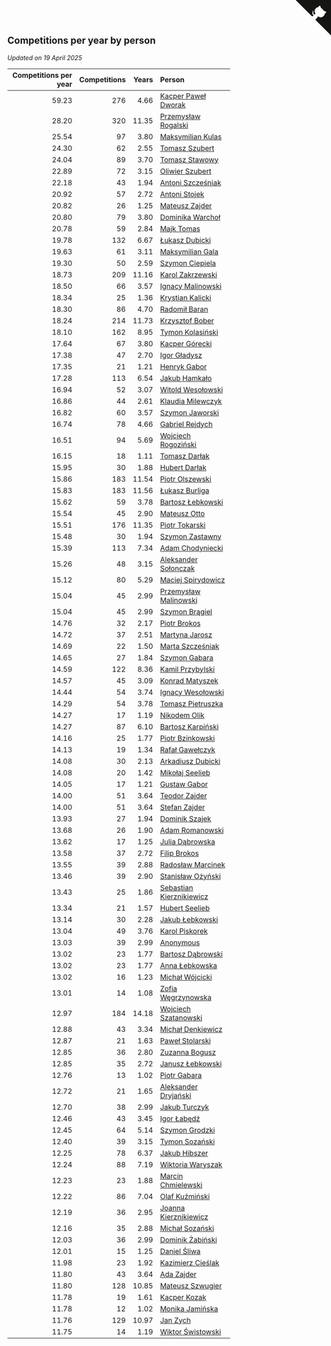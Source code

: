 ## Competitions per year by person

*Updated on 19 April 2025*

| Competitions per year | Competitions | Years | Person |
| ---: | ---: | ---: | :--- |
| 59.23 | 276 | 4.66 | [Kacper Paweł Dworak](https://www.worldcubeassociation.org/persons/2020DWOR01) |
| 28.20 | 320 | 11.35 | [Przemysław Rogalski](https://www.worldcubeassociation.org/persons/2013ROGA02) |
| 25.54 | 97 | 3.80 | [Maksymilian Kulas](https://www.worldcubeassociation.org/persons/2021KULA02) |
| 24.30 | 62 | 2.55 | [Tomasz Szubert](https://www.worldcubeassociation.org/persons/2022SZUB02) |
| 24.04 | 89 | 3.70 | [Tomasz Stawowy](https://www.worldcubeassociation.org/persons/2021STAW01) |
| 22.89 | 72 | 3.15 | [Oliwier Szubert](https://www.worldcubeassociation.org/persons/2022SZUB01) |
| 22.18 | 43 | 1.94 | [Antoni Szcześniak](https://www.worldcubeassociation.org/persons/2023SZCZ04) |
| 20.92 | 57 | 2.72 | [Antoni Stojek](https://www.worldcubeassociation.org/persons/2022STOJ03) |
| 20.82 | 26 | 1.25 | [Mateusz Zajder](https://www.worldcubeassociation.org/persons/2024ZAJD01) |
| 20.80 | 79 | 3.80 | [Dominika Warchoł](https://www.worldcubeassociation.org/persons/2021WARC01) |
| 20.78 | 59 | 2.84 | [Majk Tomas](https://www.worldcubeassociation.org/persons/2022TOMA05) |
| 19.78 | 132 | 6.67 | [Łukasz Dubicki](https://www.worldcubeassociation.org/persons/2018DUBI01) |
| 19.63 | 61 | 3.11 | [Maksymilian Gala](https://www.worldcubeassociation.org/persons/2022GALA01) |
| 19.30 | 50 | 2.59 | [Szymon Ciepiela](https://www.worldcubeassociation.org/persons/2022CIEP01) |
| 18.73 | 209 | 11.16 | [Karol Zakrzewski](https://www.worldcubeassociation.org/persons/2014ZAKR01) |
| 18.50 | 66 | 3.57 | [Ignacy Malinowski](https://www.worldcubeassociation.org/persons/2021MALI02) |
| 18.34 | 25 | 1.36 | [Krystian Kalicki](https://www.worldcubeassociation.org/persons/2023KALI10) |
| 18.30 | 86 | 4.70 | [Radomił Baran](https://www.worldcubeassociation.org/persons/2020BARA02) |
| 18.24 | 214 | 11.73 | [Krzysztof Bober](https://www.worldcubeassociation.org/persons/2013BOBE01) |
| 18.10 | 162 | 8.95 | [Tymon Kolasiński](https://www.worldcubeassociation.org/persons/2016KOLA02) |
| 17.64 | 67 | 3.80 | [Kacper Górecki](https://www.worldcubeassociation.org/persons/2021GORE01) |
| 17.38 | 47 | 2.70 | [Igor Gładysz](https://www.worldcubeassociation.org/persons/2022GLAD01) |
| 17.35 | 21 | 1.21 | [Henryk Gabor](https://www.worldcubeassociation.org/persons/2024GABO02) |
| 17.28 | 113 | 6.54 | [Jakub Hamkało](https://www.worldcubeassociation.org/persons/2018HAMK01) |
| 16.94 | 52 | 3.07 | [Witold Wesołowski](https://www.worldcubeassociation.org/persons/2022WESO01) |
| 16.86 | 44 | 2.61 | [Klaudia Milewczyk](https://www.worldcubeassociation.org/persons/2022MILE05) |
| 16.82 | 60 | 3.57 | [Szymon Jaworski](https://www.worldcubeassociation.org/persons/2021JAWO01) |
| 16.74 | 78 | 4.66 | [Gabriel Rejdych](https://www.worldcubeassociation.org/persons/2020REJD01) |
| 16.51 | 94 | 5.69 | [Wojciech Rogoziński](https://www.worldcubeassociation.org/persons/2019ROGO04) |
| 16.15 | 18 | 1.11 | [Tomasz Darłak](https://www.worldcubeassociation.org/persons/2024DARL01) |
| 15.95 | 30 | 1.88 | [Hubert Darłak](https://www.worldcubeassociation.org/persons/2023DARL03) |
| 15.86 | 183 | 11.54 | [Piotr Olszewski](https://www.worldcubeassociation.org/persons/2013OLSZ02) |
| 15.83 | 183 | 11.56 | [Łukasz Burliga](https://www.worldcubeassociation.org/persons/2013BURL01) |
| 15.62 | 59 | 3.78 | [Bartosz Łebkowski](https://www.worldcubeassociation.org/persons/2021LEBK01) |
| 15.54 | 45 | 2.90 | [Mateusz Otto](https://www.worldcubeassociation.org/persons/2022OTTO01) |
| 15.51 | 176 | 11.35 | [Piotr Tokarski](https://www.worldcubeassociation.org/persons/2013TOKA01) |
| 15.48 | 30 | 1.94 | [Szymon Zastawny](https://www.worldcubeassociation.org/persons/2023ZAST01) |
| 15.39 | 113 | 7.34 | [Adam Chodyniecki](https://www.worldcubeassociation.org/persons/2017CHOD02) |
| 15.26 | 48 | 3.15 | [Aleksander Sołonczak](https://www.worldcubeassociation.org/persons/2022SOLO01) |
| 15.12 | 80 | 5.29 | [Maciej Spirydowicz](https://www.worldcubeassociation.org/persons/2020SPIR01) |
| 15.04 | 45 | 2.99 | [Przemysław Malinowski](https://www.worldcubeassociation.org/persons/2022MALI01) |
| 15.04 | 45 | 2.99 | [Szymon Brągiel](https://www.worldcubeassociation.org/persons/2022BRAG03) |
| 14.76 | 32 | 2.17 | [Piotr Brokos](https://www.worldcubeassociation.org/persons/2023BROK01) |
| 14.72 | 37 | 2.51 | [Martyna Jarosz](https://www.worldcubeassociation.org/persons/2022JARO01) |
| 14.69 | 22 | 1.50 | [Marta Szcześniak](https://www.worldcubeassociation.org/persons/2023SZCZ07) |
| 14.65 | 27 | 1.84 | [Szymon Gabara](https://www.worldcubeassociation.org/persons/2023GABA01) |
| 14.59 | 122 | 8.36 | [Kamil Przybylski](https://www.worldcubeassociation.org/persons/2016PRZY01) |
| 14.57 | 45 | 3.09 | [Konrad Matyszek](https://www.worldcubeassociation.org/persons/2022MATY02) |
| 14.44 | 54 | 3.74 | [Ignacy Wesołowski](https://www.worldcubeassociation.org/persons/2021WESO01) |
| 14.29 | 54 | 3.78 | [Tomasz Pietruszka](https://www.worldcubeassociation.org/persons/2021PIET01) |
| 14.27 | 17 | 1.19 | [Nikodem Olik](https://www.worldcubeassociation.org/persons/2024OLIK01) |
| 14.27 | 87 | 6.10 | [Bartosz Karpiński](https://www.worldcubeassociation.org/persons/2019KARP03) |
| 14.16 | 25 | 1.77 | [Piotr Bzinkowski](https://www.worldcubeassociation.org/persons/2023BZIN01) |
| 14.13 | 19 | 1.34 | [Rafał Gawełczyk](https://www.worldcubeassociation.org/persons/2023GAWE01) |
| 14.08 | 30 | 2.13 | [Arkadiusz Dubicki](https://www.worldcubeassociation.org/persons/2023DUBI01) |
| 14.08 | 20 | 1.42 | [Mikołaj Seelieb](https://www.worldcubeassociation.org/persons/2023SEEL04) |
| 14.05 | 17 | 1.21 | [Gustaw Gabor](https://www.worldcubeassociation.org/persons/2024GABO01) |
| 14.00 | 51 | 3.64 | [Teodor Zajder](https://www.worldcubeassociation.org/persons/2021ZAJD03) |
| 14.00 | 51 | 3.64 | [Stefan Zajder](https://www.worldcubeassociation.org/persons/2021ZAJD02) |
| 13.93 | 27 | 1.94 | [Dominik Szajek](https://www.worldcubeassociation.org/persons/2023SZAJ01) |
| 13.68 | 26 | 1.90 | [Adam Romanowski](https://www.worldcubeassociation.org/persons/2023ROMA10) |
| 13.62 | 17 | 1.25 | [Julia Dąbrowska](https://www.worldcubeassociation.org/persons/2024DABR01) |
| 13.58 | 37 | 2.72 | [Filip Brokos](https://www.worldcubeassociation.org/persons/2022BROK03) |
| 13.55 | 39 | 2.88 | [Radosław Marcinek](https://www.worldcubeassociation.org/persons/2022MARC05) |
| 13.46 | 39 | 2.90 | [Stanisław Ożyński](https://www.worldcubeassociation.org/persons/2022OZYN01) |
| 13.43 | 25 | 1.86 | [Sebastian Kierznikiewicz](https://www.worldcubeassociation.org/persons/2023KIER02) |
| 13.34 | 21 | 1.57 | [Hubert Seelieb](https://www.worldcubeassociation.org/persons/2023SEEL02) |
| 13.14 | 30 | 2.28 | [Jakub Łebkowski](https://www.worldcubeassociation.org/persons/2023LEBK01) |
| 13.04 | 49 | 3.76 | [Karol Piskorek](https://www.worldcubeassociation.org/persons/2021PISK01) |
| 13.03 | 39 | 2.99 | [Anonymous](https://www.worldcubeassociation.org/persons/2022ANON03) |
| 13.02 | 23 | 1.77 | [Bartosz Dąbrowski](https://www.worldcubeassociation.org/persons/2023DABR07) |
| 13.02 | 23 | 1.77 | [Anna Łebkowska](https://www.worldcubeassociation.org/persons/2023LEBK04) |
| 13.02 | 16 | 1.23 | [Michał Wójcicki](https://www.worldcubeassociation.org/persons/2024WOJC01) |
| 13.01 | 14 | 1.08 | [Zofia Węgrzynowska](https://www.worldcubeassociation.org/persons/2024WEGR01) |
| 12.97 | 184 | 14.18 | [Wojciech Szatanowski](https://www.worldcubeassociation.org/persons/2011SZAT01) |
| 12.88 | 43 | 3.34 | [Michał Denkiewicz](https://www.worldcubeassociation.org/persons/2021DENK01) |
| 12.87 | 21 | 1.63 | [Paweł Stolarski](https://www.worldcubeassociation.org/persons/2023STOL04) |
| 12.85 | 36 | 2.80 | [Zuzanna Bogusz](https://www.worldcubeassociation.org/persons/2022BOGU01) |
| 12.85 | 35 | 2.72 | [Janusz Łebkowski](https://www.worldcubeassociation.org/persons/2022LEBK01) |
| 12.76 | 13 | 1.02 | [Piotr Gabara](https://www.worldcubeassociation.org/persons/2024GABA02) |
| 12.72 | 21 | 1.65 | [Aleksander Dryjański](https://www.worldcubeassociation.org/persons/2023DRYJ01) |
| 12.70 | 38 | 2.99 | [Jakub Turczyk](https://www.worldcubeassociation.org/persons/2022TURC02) |
| 12.46 | 43 | 3.45 | [Igor Łabędź](https://www.worldcubeassociation.org/persons/2021LABE01) |
| 12.45 | 64 | 5.14 | [Szymon Grodzki](https://www.worldcubeassociation.org/persons/2020GROD01) |
| 12.40 | 39 | 3.15 | [Tymon Sozański](https://www.worldcubeassociation.org/persons/2022SOZA01) |
| 12.25 | 78 | 6.37 | [Jakub Hibszer](https://www.worldcubeassociation.org/persons/2018HIBS01) |
| 12.24 | 88 | 7.19 | [Wiktoria Waryszak](https://www.worldcubeassociation.org/persons/2018WARY01) |
| 12.23 | 23 | 1.88 | [Marcin Chmielewski](https://www.worldcubeassociation.org/persons/2023CHMI01) |
| 12.22 | 86 | 7.04 | [Olaf Kuźmiński](https://www.worldcubeassociation.org/persons/2018KUZM02) |
| 12.19 | 36 | 2.95 | [Joanna Kierznikiewicz](https://www.worldcubeassociation.org/persons/2022KIER01) |
| 12.16 | 35 | 2.88 | [Michał Sozański](https://www.worldcubeassociation.org/persons/2022SOZA02) |
| 12.03 | 36 | 2.99 | [Dominik Żabiński](https://www.worldcubeassociation.org/persons/2022ZABI01) |
| 12.01 | 15 | 1.25 | [Daniel Śliwa](https://www.worldcubeassociation.org/persons/2024SLIW01) |
| 11.98 | 23 | 1.92 | [Kazimierz Cieślak](https://www.worldcubeassociation.org/persons/2023CIES01) |
| 11.80 | 43 | 3.64 | [Ada Zajder](https://www.worldcubeassociation.org/persons/2021ZAJD01) |
| 11.80 | 128 | 10.85 | [Mateusz Szwugier](https://www.worldcubeassociation.org/persons/2014SZWU01) |
| 11.78 | 19 | 1.61 | [Kacper Kozak](https://www.worldcubeassociation.org/persons/2023KOZA05) |
| 11.78 | 12 | 1.02 | [Monika Jamińska](https://www.worldcubeassociation.org/persons/2024JAMI01) |
| 11.76 | 129 | 10.97 | [Jan Zych](https://www.worldcubeassociation.org/persons/2014ZYCH01) |
| 11.75 | 14 | 1.19 | [Wiktor Świstowski](https://www.worldcubeassociation.org/persons/2024SWIS01) |


<a href="https://github.com/maxidragon/wca_statistics_pl" class="github-corner" aria-label="View source on Github"><svg width="80" height="80" viewBox="0 0 250 250" style="fill:#151513; color:#fff; position: absolute; top: 0; border: 0; right: 0;" aria-hidden="true"><path d="M0,0 L115,115 L130,115 L142,142 L250,250 L250,0 Z"></path><path d="M128.3,109.0 C113.8,99.7 119.0,89.6 119.0,89.6 C122.0,82.7 120.5,78.6 120.5,78.6 C119.2,72.0 123.4,76.3 123.4,76.3 C127.3,80.9 125.5,87.3 125.5,87.3 C122.9,97.6 130.6,101.9 134.4,103.2" fill="currentColor" style="transform-origin: 130px 106px;" class="octo-arm"></path><path d="M115.0,115.0 C114.9,115.1 118.7,116.5 119.8,115.4 L133.7,101.6 C136.9,99.2 139.9,98.4 142.2,98.6 C133.8,88.0 127.5,74.4 143.8,58.0 C148.5,53.4 154.0,51.2 159.7,51.0 C160.3,49.4 163.2,43.6 171.4,40.1 C171.4,40.1 176.1,42.5 178.8,56.2 C183.1,58.6 187.2,61.8 190.9,65.4 C194.5,69.0 197.7,73.2 200.1,77.6 C213.8,80.2 216.3,84.9 216.3,84.9 C212.7,93.1 206.9,96.0 205.4,96.6 C205.1,102.4 203.0,107.8 198.3,112.5 C181.9,128.9 168.3,122.5 157.7,114.1 C157.9,116.9 156.7,120.9 152.7,124.9 L141.0,136.5 C139.8,137.7 141.6,141.9 141.8,141.8 Z" fill="currentColor" class="octo-body"></path></svg></a><style>.github-corner:hover .octo-arm{animation:octocat-wave 560ms ease-in-out}@keyframes octocat-wave{0%,100%{transform:rotate(0)}20%,60%{transform:rotate(-25deg)}40%,80%{transform:rotate(10deg)}}@media (max-width:500px){.github-corner:hover .octo-arm{animation:none}.github-corner .octo-arm{animation:octocat-wave 560ms ease-in-out}}</style>
